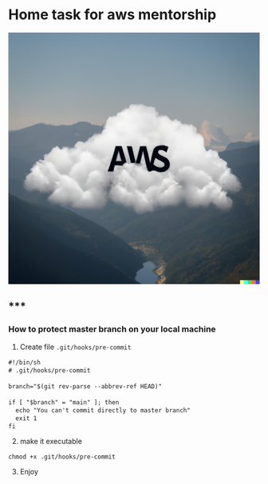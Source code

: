 # Home task for aws mentorship

![This logo created with dall-e 2](./images/DALL-E-aws-logo.png)

##

## ***
### How to protect master branch on your local machine

1. Create file ``.git/hooks/pre-commit``
```text
#!/bin/sh
# .git/hooks/pre-commit

branch="$(git rev-parse --abbrev-ref HEAD)"

if [ "$branch" = "main" ]; then
  echo "You can't commit directly to master branch"
  exit 1
fi

```
2. make it executable
```shell
chmod +x .git/hooks/pre-commit
```
3. Enjoy